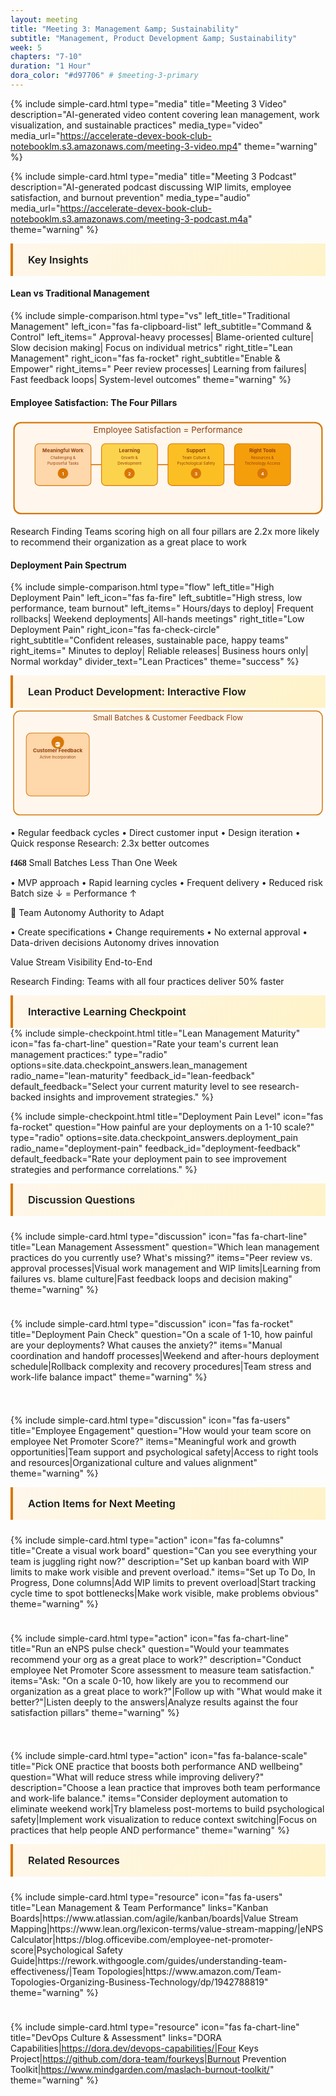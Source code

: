 ```yaml
---
layout: meeting
title: "Meeting 3: Management &amp; Sustainability"
subtitle: "Management, Product Development &amp; Sustainability"
week: 5
chapters: "7-10"
duration: "1 Hour"
dora_color: "#d97706" # $meeting-3-primary
---
```


{% include simple-card.html
  type="media"
  title="Meeting 3 Video"
  description="AI-generated video content covering lean management, work visualization, and sustainable practices"
  media_type="video"
  media_url="https://accelerate-devex-book-club-notebooklm.s3.amazonaws.com/meeting-3-video.mp4"
  theme="warning"
%}

{% include simple-card.html
  type="media"
  title="Meeting 3 Podcast"
  description="AI-generated podcast discussing WIP limits, employee satisfaction, and burnout prevention"
  media_type="audio"
  media_url="https://accelerate-devex-book-club-notebooklm.s3.amazonaws.com/meeting-3-podcast.m4a"
  theme="warning"
%}

### Key Insights

#### Lean vs Traditional Management

{% include simple-comparison.html
  type="vs"
  left_title="Traditional Management"
  left_icon="fas fa-clipboard-list"
  left_subtitle="Command & Control"
  left_items="<i class='fas fa-user-tie'></i> Approval-heavy processes|<i class='fas fa-exclamation-triangle'></i> Blame-oriented culture|<i class='fas fa-hourglass-half'></i> Slow decision making|<i class='fas fa-chart-line-down'></i> Focus on individual metrics"
  right_title="Lean Management"
  right_icon="fas fa-rocket"
  right_subtitle="Enable & Empower"
  right_items="<i class='fas fa-users'></i> Peer review processes|<i class='fas fa-graduation-cap'></i> Learning from failures|<i class='fas fa-tachometer-alt'></i> Fast feedback loops|<i class='fas fa-chart-line'></i> System-level outcomes"
  theme="warning"
%}

#### Employee Satisfaction: The Four Pillars

<svg width="100%" height="280" viewBox="0 0 900 280" xmlns="http://www.w3.org/2000/svg" aria-label="Employee Satisfaction Framework">
  <rect x="10" y="10" width="880" height="260" rx="20" fill="#fff7ed" stroke="#d97706" stroke-width="4"/>
  <text x="450" y="40" text-anchor="middle" font-size="24" fill="#92400e" font-family="Poppins, Inter, sans-serif">Employee Satisfaction = Performance</text>

  <!-- Pillar 1: Meaningful Work -->
  <rect x="70" y="70" width="160" height="120" rx="12" fill="#fed7aa" stroke="#d97706" stroke-width="2"/>
  <text x="150" y="95" text-anchor="middle" font-size="14" fill="#92400e" font-weight="bold">Meaningful Work</text>
  <text x="150" y="115" text-anchor="middle" font-size="11" fill="#92400e">Challenging &amp;</text>
  <text x="150" y="130" text-anchor="middle" font-size="11" fill="#92400e">Purposeful Tasks</text>
  <circle cx="150" cy="155" r="15" fill="#d97706"/>
  <text x="150" y="160" text-anchor="middle" font-size="12" fill="white" font-weight="bold">1</text>

  <!-- Pillar 2: Learning -->
  <rect x="260" y="70" width="160" height="120" rx="12" fill="#fcd34d" stroke="#d97706" stroke-width="2"/>
  <text x="340" y="95" text-anchor="middle" font-size="14" fill="#92400e" font-weight="bold">Learning</text>
  <text x="340" y="115" text-anchor="middle" font-size="11" fill="#92400e">Growth &amp;</text>
  <text x="340" y="130" text-anchor="middle" font-size="11" fill="#92400e">Development</text>
  <circle cx="340" cy="155" r="15" fill="#d97706"/>
  <text x="340" y="160" text-anchor="middle" font-size="12" fill="white" font-weight="bold">2</text>

  <!-- Pillar 3: Support -->
  <rect x="450" y="70" width="160" height="120" rx="12" fill="#fbbf24" stroke="#d97706" stroke-width="2"/>
  <text x="530" y="95" text-anchor="middle" font-size="14" fill="#92400e" font-weight="bold">Support</text>
  <text x="530" y="115" text-anchor="middle" font-size="11" fill="#92400e">Team Culture &amp;</text>
  <text x="530" y="130" text-anchor="middle" font-size="11" fill="#92400e">Psychological Safety</text>
  <circle cx="530" cy="155" r="15" fill="#d97706"/>
  <text x="530" y="160" text-anchor="middle" font-size="12" fill="white" font-weight="bold">3</text>

  <!-- Pillar 4: Tools -->
  <rect x="640" y="70" width="160" height="120" rx="12" fill="#f59e0b" stroke="#d97706" stroke-width="2"/>
  <text x="720" y="95" text-anchor="middle" font-size="14" fill="#92400e" font-weight="bold">Right Tools</text>
  <text x="720" y="115" text-anchor="middle" font-size="11" fill="#92400e">Resources &amp;</text>
  <text x="720" y="130" text-anchor="middle" font-size="11" fill="#92400e">Technology Access</text>
  <circle cx="720" cy="155" r="15" fill="#d97706"/>
  <text x="720" y="160" text-anchor="middle" font-size="12" fill="white" font-weight="bold">4</text>

  <!-- Connection arrows -->
  <line x1="230" y1="130" x2="260" y2="130" stroke="#d97706" stroke-width="3" marker-end="url(#arrow-amber)"/>
  <line x1="420" y1="130" x2="450" y2="130" stroke="#d97706" stroke-width="3" marker-end="url(#arrow-amber)"/>
  <line x1="610" y1="130" x2="640" y2="130" stroke="#d97706" stroke-width="3" marker-end="url(#arrow-amber)"/>

  <!-- Research Finding -->

<text x="450" y="225" text-anchor="middle" font-size="16" fill="#92400e" font-weight="bold">Research Finding</text>
<text x="450" y="245" text-anchor="middle" font-size="12" fill="#92400e">Teams scoring high on all four pillars are 2.2x more likely</text>
<text x="450" y="260" text-anchor="middle" font-size="12" fill="#92400e">to recommend their organization as a great place to work</text>

  <defs>
    <marker id="arrow-amber" markerWidth="10" markerHeight="10" refX="5" refY="5" orient="auto" markerUnits="strokeWidth">
      <path d="M0,0 L10,5 L0,10 Z" fill="#d97706" />
    </marker>
  </defs>
</svg>

#### Deployment Pain Spectrum

{% include simple-comparison.html
  type="flow"
  left_title="High Deployment Pain"
  left_icon="fas fa-fire"
  left_subtitle="High stress, low performance, team burnout"
  left_items="<i class='fas fa-clock'></i> Hours/days to deploy|<i class='fas fa-exclamation-triangle'></i> Frequent rollbacks|<i class='fas fa-user-clock'></i> Weekend deployments|<i class='fas fa-phone-alt'></i> All-hands meetings"
  right_title="Low Deployment Pain"
  right_icon="fas fa-check-circle"
  right_subtitle="Confident releases, sustainable pace, happy teams"
  right_items="<i class='fas fa-tachometer-alt'></i> Minutes to deploy|<i class='fas fa-shield-check'></i> Reliable releases|<i class='fas fa-calendar-check'></i> Business hours only|<i class='fas fa-coffee'></i> Normal workday"
  divider_text="Lean Practices"
  theme="success"
%}

### Lean Product Development: Interactive Flow

<svg width="100%" height="350" viewBox="0 0 1000 350" xmlns="http://www.w3.org/2000/svg" aria-label="Lean Product Development Flow">
  <rect x="10" y="10" width="980" height="330" rx="20" fill="#fff7ed" stroke="#d97706" stroke-width="3"/>
  <text x="500" y="40" text-anchor="middle" font-size="24" fill="#92400e" font-family="Poppins, Inter, sans-serif">Small Batches & Customer Feedback Flow</text>

  <!-- Customer Feedback Integration -->
  <rect x="50" y="80" width="200" height="200" rx="15" fill="#fed7aa" stroke="#d97706" stroke-width="2"/>
  <circle cx="150" cy="110" r="20" fill="#d97706"/>
  <circle cx="150" cy="116" r="8" fill="white"/>
  <text x="150" y="119" text-anchor="middle" font-size="10" fill="#d97706" style="font-family: 'Font Awesome 6 Free'; font-weight: 900;">f075</text>
  <text x="150" y="140" text-anchor="middle" font-size="16" fill="#92400e" font-weight="bold">Customer Feedback</text>
  <text x="150" y="160" text-anchor="middle" font-size="12" fill="#92400e">Active Incorporation</text>
  
  <text x="60" y="185" font-size="11" fill="#92400e">• Regular feedback cycles</text>
  <text x="60" y="200" font-size="11" fill="#92400e">• Direct customer input</text>
  <text x="60" y="215" font-size="11" fill="#92400e">• Design iteration</text>
  <text x="60" y="230" font-size="11" fill="#92400e">• Quick response</text>
  <text x="150" y="260" text-anchor="middle" font-size="14" fill="#d97706" font-weight="bold">Research: 2.3x better outcomes</text>

  <!-- Arrow 1 -->
  <line x1="250" y1="180" x2="300" y2="180" stroke="#d97706" stroke-width="4" marker-end="url(#arrow-amber)"/>

  <!-- Small Batches -->
  <rect x="320" y="80" width="200" height="200" rx="15" fill="#fcd34d" stroke="#d97706" stroke-width="2"/>
  <circle cx="420" cy="110" r="20" fill="#d97706"/>
  <circle cx="420" cy="116" r="8" fill="white"/>
  <text x="420" y="119" text-anchor="middle" font-size="10" fill="#d97706" style="font-family: 'Font Awesome 6 Free'; font-weight: 900;">f468</text>
  <text x="420" y="140" text-anchor="middle" font-size="16" fill="#92400e" font-weight="bold">Small Batches</text>
  <text x="420" y="160" text-anchor="middle" font-size="12" fill="#92400e">Less Than One Week</text>
  
  <text x="330" y="185" font-size="11" fill="#92400e">• MVP approach</text>
  <text x="330" y="200" font-size="11" fill="#92400e">• Rapid learning cycles</text>
  <text x="330" y="215" font-size="11" fill="#92400e">• Frequent delivery</text>
  <text x="330" y="230" font-size="11" fill="#92400e">• Reduced risk</text>
  <text x="420" y="260" text-anchor="middle" font-size="14" fill="#d97706" font-weight="bold">Batch size ↓ = Performance ↑</text>

  <!-- Arrow 2 -->
  <line x1="520" y1="180" x2="570" y2="180" stroke="#d97706" stroke-width="4" marker-end="url(#arrow-amber)"/>

  <!-- Team Experimentation -->
  <rect x="590" y="80" width="200" height="200" rx="15" fill="#fbbf24" stroke="#d97706" stroke-width="2"/>
  <circle cx="690" cy="110" r="20" fill="#d97706"/>
  <text x="690" y="116" text-anchor="middle" font-size="16" fill="white" font-weight="bold">🧪</text>
  <text x="690" y="140" text-anchor="middle" font-size="16" fill="#92400e" font-weight="bold">Team Autonomy</text>
  <text x="690" y="160" text-anchor="middle" font-size="12" fill="#92400e">Authority to Adapt</text>
  
  <text x="600" y="185" font-size="11" fill="#92400e">• Create specifications</text>
  <text x="600" y="200" font-size="11" fill="#92400e">• Change requirements</text>
  <text x="600" y="215" font-size="11" fill="#92400e">• No external approval</text>
  <text x="600" y="230" font-size="11" fill="#92400e">• Data-driven decisions</text>
  <text x="690" y="260" text-anchor="middle" font-size="14" fill="#d97706" font-weight="bold">Autonomy drives innovation</text>

  <!-- Arrow 3 -->
  <line x1="790" y1="180" x2="840" y2="180" stroke="#d97706" stroke-width="4" marker-end="url(#arrow-amber)"/>

  <!-- Value Stream Result -->
  <circle cx="900" cy="180" r="60" fill="#f59e0b" stroke="#d97706" stroke-width="3"/>
  <text x="900" y="170" text-anchor="middle" font-size="14" fill="white" font-weight="bold">Value Stream</text>
  <text x="900" y="185" text-anchor="middle" font-size="14" fill="white" font-weight="bold">Visibility</text>
  <text x="900" y="200" text-anchor="middle" font-size="12" fill="white">End-to-End</text>

  <!-- Bottom insight -->

<text x="500" y="320" text-anchor="middle" font-size="18" fill="#92400e" font-weight="bold">Research Finding: Teams with all four practices deliver 50% faster</text>

  <defs>
    <marker id="arrow-amber-2" markerWidth="12" markerHeight="12" refX="6" refY="6" orient="auto" markerUnits="strokeWidth">
      <path d="M0,0 L12,6 L0,12 Z" fill="#d97706" />
    </marker>
  </defs>
</svg>

<style>
/* eNPS Assessment Styling */
.score-selector {
  margin: 1.5rem 0;
}

.score-buttons {
  display: flex;
  gap: 0.5rem;
  margin-bottom: 1rem;
  flex-wrap: wrap;
  justify-content: center;
}

.score-btn {
  position: relative;
  cursor: pointer;
  transition: all 0.3s ease;
  border: none;
  background: none;
  padding: 0;
}

.score-btn input[type="radio"] {
  display: none;
}

.score-number {
  display: flex;
  align-items: center;
  justify-content: center;
  width: 48px;
  height: 48px;
  min-width: 48px;
  min-height: 48px;
  border-radius: 50%;
  font-weight: bold;
  font-size: 1rem;
  border: 2px solid #d1d5db;
  background: white;
  transition: all 0.3s ease;
}

/* Zone-based coloring */
.detractor-zone .score-number {
  border-color: #dc2626;
  color: #dc2626;
}

.passive-zone .score-number {
  border-color: #d97706;
  color: #d97706;
}

.promoter-zone .score-number {
  border-color: #16a34a;
  color: #16a34a;
}

/* Hover states */
.score-btn:hover .score-number {
  transform: scale(1.1);
  box-shadow: 0 4px 12px rgba(0, 0, 0, 0.15);
}

.detractor-zone:hover .score-number {
  background: #fef2f2;
  border-color: #b91c1c;
}

.passive-zone:hover .score-number {
  background: #fef3c7;
  border-color: #b45309;
}

.promoter-zone:hover .score-number {
  background: #f0fdf4;
  border-color: #15803d;
}

/* Selected states */
.score-btn.selected .score-number,
.score-btn input:checked ~ .score-number {
  transform: scale(1.2);
  box-shadow: 0 6px 20px rgba(0, 0, 0, 0.2);
}

.detractor-zone.selected .score-number,
.detractor-zone input:checked ~ .score-number {
  background: #dc2626;
  color: white;
  border-color: #b91c1c;
}

.passive-zone.selected .score-number,
.passive-zone input:checked ~ .score-number {
  background: #d97706;
  color: white;
  border-color: #b45309;
}

.promoter-zone.selected .score-number,
.promoter-zone input:checked ~ .score-number {
  background: #16a34a;
  color: white;
  border-color: #15803d;
}

.score-zones {
  display: flex;
  gap: 1rem;
  justify-content: center;
  margin: 1rem 0;
  flex-wrap: wrap;
}

.zone {
  text-align: center;
  padding: 0.75rem 1rem;
  
  min-width: 120px;
  border: 2px solid transparent;
}

.zone.detractors {
  background: linear-gradient(135deg, #fef2f2, #fecaca);
  border-color: #dc2626;
  color: #991b1b;
}

.zone.passives {
  background: linear-gradient(135deg, #fef3c7, #fbbf24);
  border-color: #d97706;
  color: #92400e;
}

.zone.promoters {
  background: linear-gradient(135deg, #f0fdf4, #bbf7d0);
  border-color: #16a34a;
  color: #15803d;
}

.zone-range {
  display: block;
  font-weight: bold;
  font-size: 1.1rem;
  margin-bottom: 0.25rem;
}

.zone-label {
  display: block;
  font-size: 0.9rem;
  font-weight: 500;
}

/* Responsive design */
@media (max-width: 768px) {
  .score-buttons {
    gap: 0.25rem;
  }
  
  .score-number {
    width: 48px;
    height: 48px;
    min-width: 48px;
    min-height: 48px;
    font-size: 1rem;
  }
  
  .score-zones {
    flex-direction: column;
    gap: 0.5rem;
  }
  
  .zone {
    min-width: auto;
  }
}

/* Deployment Pain Comparison Styles */
.deployment-pain-comparison {
  display: grid;
  grid-template-columns: 1fr auto 1fr;
  gap: 2rem;
  align-items: center;
  margin: 2rem 0;
  padding: 1.5rem;
  background: linear-gradient(135deg, #fff7ed, #fef3c7);
  
  border: 2px solid #d97706;
}

.pain-side {
  background: white;
  
  padding: 1.5rem;
  box-shadow: 0 4px 15px rgba(0, 0, 0, 0.1);
}

.pain-side h4 {
  margin: 0 0 1rem 0;
  color: #92400e;
  font-size: 1.2rem;
  font-weight: 600;
  text-align: center;
}

.pain-indicators {
  margin-bottom: 1.5rem;
}

.pain-item {
  display: flex;
  align-items: center;
  gap: 0.75rem;
  padding: 0.5rem 0;
  font-size: 0.9rem;
  color: #666;
}

.pain-item i {
  width: 20px;
  color: #d97706;
}

.pain-impact {
  background: linear-gradient(135deg, #f8f9fa, #e9ecef);
  
  padding: 1.25rem;
  border-left: 4px solid #d97706;
}

.impact-statement {
  margin: 0 0 0.5rem 0;
  font-size: 1rem;
  color: #374151;
  line-height: 1.4;
}

.impact-detail {
  margin: 0;
  font-size: 0.9rem;
  color: #6b7280;
  line-height: 1.3;
  font-style: italic;
}

.pain-arrow {
  font-size: 2rem;
  color: #d97706;
  font-weight: bold;
  text-align: center;
}

/* Responsive design */
@media (max-width: 768px) {
  .deployment-pain-comparison {
    grid-template-columns: 1fr;
    grid-template-rows: auto auto auto;
    gap: 1.5rem;
  }
  
  .pain-arrow {
    transform: rotate(90deg);
  }
}
</style>

### Interactive Learning Checkpoint

<div class="learning-checkpoint" markdown="0">
  {% include simple-checkpoint.html 
    title="Lean Management Maturity"
    icon="fas fa-chart-line"
    question="Rate your team's current lean management practices:"
    type="radio"
    options=site.data.checkpoint_answers.lean_management
    radio_name="lean-maturity"
    feedback_id="lean-feedback"
    default_feedback="Select your current maturity level to see research-backed insights and improvement strategies."
  %}

{% include simple-checkpoint.html
    title="Deployment Pain Level"
    icon="fas fa-rocket"
    question="How painful are your deployments on a 1-10 scale?"
    type="radio"
    options=site.data.checkpoint_answers.deployment_pain
    radio_name="deployment-pain"
    feedback_id="deployment-feedback"
    default_feedback="Rate your deployment pain to see improvement strategies and performance correlations."
  %}

</div>

### Discussion Questions

<div class="resource-grid" markdown="0">
  {% include simple-card.html 
    type="discussion" 
    icon="fas fa-chart-line" 
    title="Lean Management Assessment" 
    question="Which lean management practices do you currently use? What's missing?" 
    items="Peer review vs. approval processes|Visual work management and WIP limits|Learning from failures vs. blame culture|Fast feedback loops and decision making" 
    theme="warning"
  %}

{% include simple-card.html
    type="discussion"
    icon="fas fa-rocket"
    title="Deployment Pain Check"
    question="On a scale of 1-10, how painful are your deployments? What causes the anxiety?"
    items="Manual coordination and handoff processes|Weekend and after-hours deployment schedule|Rollback complexity and recovery procedures|Team stress and work-life balance impact"
    theme="warning"
  %}

{% include simple-card.html
    type="discussion"
    icon="fas fa-users"
    title="Employee Engagement"
    question="How would your team score on employee Net Promoter Score?"
    items="Meaningful work and growth opportunities|Team support and psychological safety|Access to right tools and resources|Organizational culture and values alignment"
    theme="warning"
  %}

</div>

### Action Items for Next Meeting

<div class="resource-grid" markdown="0">
  {% include simple-card.html 
    type="action"
    icon="fas fa-columns"
    title="Create a visual work board"
    question="Can you see everything your team is juggling right now?"
    description="Set up kanban board with WIP limits to make work visible and prevent overload."
    items="Set up To Do, In Progress, Done columns|Add WIP limits to prevent overload|Start tracking cycle time to spot bottlenecks|Make work visible, make problems obvious"
    theme="warning"
  %}

{% include simple-card.html
    type="action"
    icon="fas fa-chart-line"
    title="Run an eNPS pulse check"
    question="Would your teammates recommend your org as a great place to work?"
    description="Conduct employee Net Promoter Score assessment to measure team satisfaction."
    items="Ask: \"On a scale 0-10, how likely are you to recommend our organization as a great place to work?\"|Follow up with \"What would make it better?\"|Listen deeply to the answers|Analyze results against the four satisfaction pillars"
    theme="warning"
  %}

{% include simple-card.html
    type="action"
    icon="fas fa-balance-scale"
    title="Pick ONE practice that boosts both performance AND wellbeing"
    question="What will reduce stress while improving delivery?"
    description="Choose a lean practice that improves both team performance and work-life balance."
    items="Consider deployment automation to eliminate weekend work|Try blameless post-mortems to build psychological safety|Implement work visualization to reduce context switching|Focus on practices that help people AND performance"
    theme="warning"
  %}

</div>

### Related Resources

<div class="resource-grid" markdown="0">
  {% include simple-card.html 
    type="resource" 
    icon="fas fa-users" 
    title="Lean Management & Team Performance" 
    links="Kanban Boards|https://www.atlassian.com/agile/kanban/boards|Value Stream Mapping|https://www.lean.org/lexicon-terms/value-stream-mapping/|eNPS Calculator|https://blog.officevibe.com/employee-net-promoter-score|Psychological Safety Guide|https://rework.withgoogle.com/guides/understanding-team-effectiveness/|Team Topologies|https://www.amazon.com/Team-Topologies-Organizing-Business-Technology/dp/1942788819" 
    theme="warning"
  %}

{% include simple-card.html
    type="resource"
    icon="fas fa-chart-line"
    title="DevOps Culture & Assessment"
    links="DORA Capabilities|https://dora.dev/devops-capabilities/|Four Keys Project|https://github.com/dora-team/fourkeys|Burnout Prevention Toolkit|https://www.mindgarden.com/maslach-burnout-toolkit/"
    theme="warning"
  %}

</div>

<style>
/* H3 Themed Styling */
h3 {
  border-left: 4px solid #d97706;
  background: linear-gradient(135deg, #fff7ed, #fef3c7);
  padding: 1rem 1.5rem;
  margin: 0;
  font-weight: 600;
}

/* Discussion Questions Styling */
.discussion-questions-grid {
  display: grid;
  grid-template-columns: repeat(auto-fit, minmax(300px, 1fr));
  gap: 1.5rem;
  margin: 2rem 0;
}

.discussion-card {
  background: linear-gradient(135deg, #fff7ed, #fef3c7);
  padding: 1.5rem;
  border-top: 4px solid #d97706;
  box-shadow: 0 4px 15px rgba(217, 119, 6, 0.1);
  transition: all 0.3s ease;
  position: relative;
  overflow: hidden;
}

.discussion-card:hover {
  transform: translateY(-4px);
  box-shadow: 0 8px 25px rgba(217, 119, 6, 0.2);
  border-top-color: #92400e;
}

.discussion-header {
  display: flex;
  align-items: center;
  gap: 0.75rem;
  margin-bottom: 1rem;
}

.discussion-header i {
  color: #d97706;
  font-size: 1.2rem;
}

.discussion-header h4 {
  margin: 0;
  font-size: 1.1rem;
  font-weight: 600;
}

.discussion-content p {
  margin: 0 0 1rem 0;
  color: #374151;
  font-weight: 500;
  font-size: 0.95rem;
}

.discussion-prompts {
  display: flex;
  flex-direction: column;
  gap: 0.5rem;
}

.discussion-prompts span {
  color: #6b7280;
  font-size: 0.85rem;
  padding-left: 0.5rem;
  border-left: 2px solid #e5e7eb;
  line-height: 1.4;
}

/* Discussion Questions Styling */
.discussion-questions-grid {
  display: grid;
  grid-template-columns: repeat(auto-fit, minmax(300px, 1fr));
  gap: 1.5rem;
  margin: 2rem 0;
}

.discussion-card {
  background: linear-gradient(135deg, #fff7ed, #e9ecef);
  padding: 1.5rem;
  border-top: 4px solid #d97706;
  box-shadow: 0 4px 15px rgba(217, 119, 6, 0.1);
  transition: all 0.3s ease;
  position: relative;
  overflow: hidden;
}

.discussion-card:hover {
  transform: translateY(-4px);
  box-shadow: 0 8px 25px rgba(217, 119, 6, 0.2);
  border-top-color: #92400e;
}

/* Action Checklist Styling */
.action-checklist {
  background: linear-gradient(135deg, #fff7ed, #e9ecef);
  padding: 2rem;
  border-left: 4px solid #d97706;
  margin: 2rem 0;
}

.checklist-intro {
  font-weight: 500;
  color: #92400e;
  margin-bottom: 1.5rem;
  font-size: 1rem;
}

.checklist-item {
  margin-bottom: 1.5rem;
  padding: 1rem;
  background: white;
  
  box-shadow: 0 2px 8px rgba(0,0,0,0.05);
  transition: all 0.3s ease;
}

.checklist-item:hover {
  transform: translateX(4px);
  box-shadow: 0 4px 15px rgba(217, 119, 6, 0.1);
}

.action-checkbox {
  width: 20px;
  height: 20px;
  margin-right: 0.75rem;
  accent-color: #d97706;
  cursor: pointer;
}

.action-label {
  display: flex;
  align-items: flex-start;
  gap: 0.75rem;
  cursor: pointer;
  font-size: 0.95rem;
  line-height: 1.4;
  margin-bottom: 0.75rem;
}

.action-label i {
  color: #d97706;
  font-size: 1.1rem;
  margin-top: 0.1rem;
  flex-shrink: 0;
}

.action-label strong {
  color: #92400e;
}

.action-details {
  font-size: 0.85rem;
  color: #6b7280;
  line-height: 1.5;
  margin-left: 2.5rem;
  padding-top: 0.5rem;
  border-top: 1px solid #f3f4f6;
}

.checklist-item input[type="checkbox"]:checked + .action-label {
  opacity: 0.7;
  text-decoration: line-through;
}

/* Resource Grid Styling */
.resource-grid {
  display: grid;
  grid-template-columns: repeat(auto-fit, minmax(300px, 1fr));
  gap: 1.5rem;
  margin-top: 1.5rem;
}

.resource-card {
  background: white;
  padding: 1.5rem;
  
  box-shadow: 0 4px 15px rgba(0,0,0,0.1);
  transition: all 0.3s ease;
}

.resource-card:hover {
  transform: translateY(-2px);
  box-shadow: 0 8px 25px rgba(217, 119, 6, 0.15);
}

.resource-card h4 {
  margin-bottom: 1rem;
  color: #d97706;
  font-size: 1.1rem;
  font-weight: 600;
}

.resource-card h4 i {
  margin-right: 0.5rem;
}

.resource-card ul {
  list-style: none;
  padding: 0;
  margin: 0;
}

.resource-card li {
  padding: 0.5rem 0;
  border-bottom: 1px solid #f0f0f0;
}

.resource-card li:last-child {
  border-bottom: none;
}

.resource-card a {
  color: #d97706;
  text-decoration: none;
  font-weight: 500;
  transition: color 0.3s ease;
}

.resource-card a:hover {
  color: #92400e;
  text-decoration: underline;
}

/* Responsive adjustments for Related Resources */
@media (max-width: 768px) {
  .related-resources {
    grid-template-columns: repeat(auto-fit, minmax(250px, 1fr));
    gap: 1rem;
    padding: 1.5rem;
  }
  
  .resource-category {
    padding: 1.25rem;
  }
  
  .resource-category h4 {
    font-size: 1rem;
  }
  
  .resource-links li {
    font-size: 0.85rem;
    margin-bottom: 0.5rem;
  }
}

@media (max-width: 480px) {
  .related-resources {
    grid-template-columns: 1fr;
    padding: 1rem;
  }
  
  .resource-category {
    padding: 1rem;
  }
}
</style>
